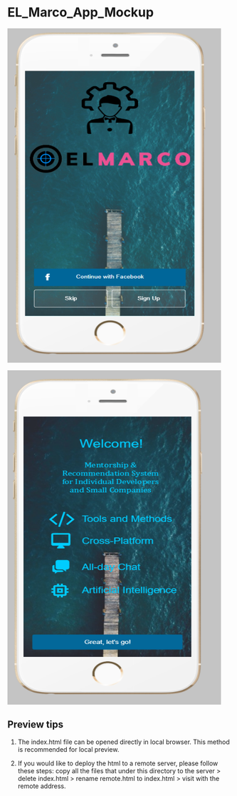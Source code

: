 # EL_Marco_App_Mockup

<a href="url"><img src="https://github.com/JonTimus/EL_Marco_App_Mockup/blob/main/pics/home.png" height="750" width="480" ></a>

<a href="url"><img src="https://github.com/JonTimus/EL_Marco_App_Mockup/blob/main/pics/welcome.png" height="750" width="480" ></a>

## Preview tips

1. The index.html file can be opened directly in local browser. This method is recommended for local preview.

2. If you would like to deploy the html to a remote server, please follow these steps: copy all the files that under this directory to the server > delete index.html > rename remote.html to index.html > visit with the remote address.
